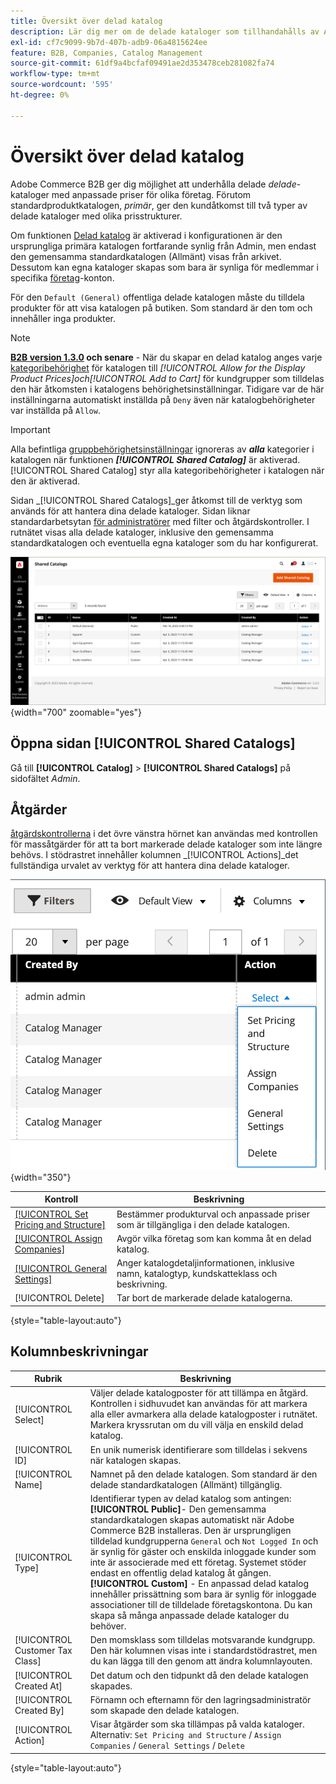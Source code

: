 ```yaml
---
title: Översikt över delad katalog
description: Lär dig mer om de delade kataloger som tillhandahålls av Adobe Commerce B2B och hur du kan använda dem för att underhålla kataloger med anpassade priser för olika företagskonton.
exl-id: cf7c9099-9b7d-407b-adb9-06a4815624ee
feature: B2B, Companies, Catalog Management
source-git-commit: 61df9a4bcfaf09491ae2d353478ceb281082fa74
workflow-type: tm+mt
source-wordcount: '595'
ht-degree: 0%

---
```


# Översikt över delad katalog

Adobe Commerce B2B ger dig möjlighet att underhålla delade _delade_-kataloger med anpassade priser för olika företag. Förutom standardproduktkatalogen, _primär_, ger den kundåtkomst till två typer av delade kataloger med olika prisstrukturer.

Om funktionen [Delad katalog](enable-basic-features.md) är aktiverad i konfigurationen är den ursprungliga primära katalogen fortfarande synlig från Admin, men endast den gemensamma standardkatalogen (Allmänt) visas från arkivet. Dessutom kan egna kataloger skapas som bara är synliga för medlemmar i specifika [företag](account-companies.md)-konton.

För den `Default (General)` offentliga delade katalogen måste du tilldela produkter för att visa katalogen på butiken. Som standard är den tom och innehåller inga produkter.

>[!NOTE]
>
>**[B2B version 1.3.0](release-notes.md#b2b-v130) och senare** - När du skapar en delad katalog anges varje [kategoribehörighet](../catalog/category-permissions.md) för katalogen till _[!UICONTROL Allow for the Display Product Prices]_och_[!UICONTROL Add to Cart]_ för kundgrupper som tilldelas den här åtkomsten i katalogens behörighetsinställningar. Tidigare var de här inställningarna automatiskt inställda på `Deny` även när katalogbehörigheter var inställda på `Allow`.

>[!IMPORTANT]
>
>Alla befintliga [gruppbehörighetsinställningar](../configuration-reference/catalog/catalog.md#category-permissions) ignoreras av **_alla_** kategorier i katalogen när funktionen **_[!UICONTROL Shared Catalog]_** är aktiverad. [!UICONTROL Shared Catalog] styr alla kategoribehörigheter i katalogen när den är aktiverad.

Sidan _[!UICONTROL Shared Catalogs]_ger åtkomst till de verktyg som används för att hantera dina delade kataloger. Sidan liknar standardarbetsytan [för administratörer](../getting-started/admin-workspace.md) med filter och åtgärdskontroller. I rutnätet visas alla delade kataloger, inklusive den gemensamma standardkatalogen och eventuella egna kataloger som du har konfigurerat.

![Delade kataloger](./assets/shared-catalogs-grid.png){width="700" zoomable="yes"}

## Öppna sidan [!UICONTROL Shared Catalogs]

Gå till **[!UICONTROL Catalog]** > **[!UICONTROL Shared Catalogs]** på sidofältet _Admin_.

## Åtgärder

[åtgärdskontrollerna](../getting-started/admin-actions-control.md) i det övre vänstra hörnet kan användas med kontrollen för massåtgärder för att ta bort markerade delade kataloger som inte längre behövs. I stödrastret innehåller kolumnen _[!UICONTROL Actions]_det fullständiga urvalet av verktyg för att hantera dina delade kataloger.

![Åtgärder för delad katalog](./assets/shared-catalog-grid-action-column-controls.png){width="350"}

| Kontroll | Beskrivning |
|------|-----------|
| [[!UICONTROL Set Pricing and Structure]](catalog-shared-pricing-structure.md) | Bestämmer produkturval och anpassade priser som är tillgängliga i den delade katalogen. |
| [[!UICONTROL Assign Companies]](catalog-shared-assign-companies.md) | Avgör vilka företag som kan komma åt en delad katalog. |
| [[!UICONTROL General Settings]](catalog-shared-manage.md) | Anger katalogdetaljinformationen, inklusive namn, katalogtyp, kundskatteklass och beskrivning. |
| [!UICONTROL Delete] | Tar bort de markerade delade katalogerna. |

{style="table-layout:auto"}

## Kolumnbeskrivningar

| Rubrik | Beskrivning |
|--- |--- |
| [!UICONTROL Select] | Väljer delade katalogposter för att tillämpa en åtgärd. Kontrollen i sidhuvudet kan användas för att markera alla eller avmarkera alla delade katalogposter i rutnätet. Markera kryssrutan om du vill välja en enskild delad katalog. |
| [!UICONTROL ID] | En unik numerisk identifierare som tilldelas i sekvens när katalogen skapas. |
| [!UICONTROL Name] | Namnet på den delade katalogen. Som standard är den delade standardkatalogen (Allmänt) tillgänglig. |
| [!UICONTROL Type] | Identifierar typen av delad katalog som antingen: <br/>**[!UICONTROL Public]**- Den gemensamma standardkatalogen skapas automatiskt när Adobe Commerce B2B installeras. Den är ursprungligen tilldelad kundgrupperna `General` och `Not Logged In` och är synlig för gäster och enskilda inloggade kunder som inte är associerade med ett företag. Systemet stöder endast en offentlig delad katalog åt gången.<br/>**[!UICONTROL Custom]** - En anpassad delad katalog innehåller prissättning som bara är synlig för inloggade associationer till de tilldelade företagskontona. Du kan skapa så många anpassade delade kataloger du behöver. |
| [!UICONTROL Customer Tax Class] | Den momsklass som tilldelas motsvarande kundgrupp. Den här kolumnen visas inte i standardstödrastret, men du kan lägga till den genom att ändra kolumnlayouten. |
| [!UICONTROL Created At] | Det datum och den tidpunkt då den delade katalogen skapades. |
| [!UICONTROL Created By] | Förnamn och efternamn för den lagringsadministratör som skapade den delade katalogen. |
| [!UICONTROL Action] | Visar åtgärder som ska tillämpas på valda kataloger. Alternativ: `Set Pricing and Structure` / `Assign Companies` / `General Settings` / `Delete` |

{style="table-layout:auto"}
